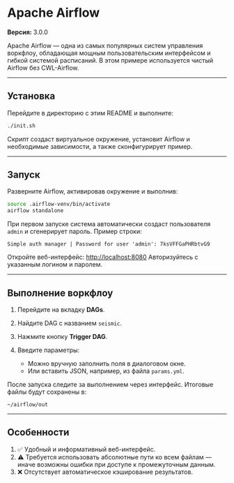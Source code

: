# Apache Airflow

**Версия:** 3.0.0

Apache Airflow — одна из самых популярных систем управления воркфлоу, обладающая мощным пользовательским интерфейсом и гибкой системой расписаний. В этом примере используется чистый Airflow без CWL-Airflow.

---

## Установка

Перейдите в директорию с этим README и выполните:

```bash
./init.sh
```

Скрипт создаст виртуальное окружение, установит Airflow и необходимые зависимости, а также сконфигурирует пример.

---

## Запуск

Разверните Airflow, активировав окружение и выполнив:

```bash
source .airflow-venv/bin/activate
airflow standalone
```

При первом запуске система автоматически создаст пользователя `admin` и сгенерирует пароль. Пример строки:

```
Simple auth manager | Password for user 'admin': 7ksVFFGaPHRbtvG9
```

Откройте веб-интерфейс: [http://localhost:8080](http://localhost:8080)
Авторизуйтесь с указанным логином и паролем.

---

## Выполнение воркфлоу

1. Перейдите на вкладку **DAGs**.
2. Найдите DAG с названием `seismic`.
3. Нажмите кнопку **Trigger DAG**.
4. Введите параметры:

   * Можно вручную заполнить поля в диалоговом окне.
   * Или вставить JSON, например, из файла `params.yml`.

После запуска следите за выполнением через интерфейс. Итоговые файлы будут сохранены в:

```
~/airflow/out
```

---

## Особенности

1. ✅ Удобный и информативный веб-интерфейс.
2. ⚠️ Требуется использовать абсолютные пути ко всем файлам — иначе возможны ошибки при доступе к промежуточным данным.
3. ❌ Отсутствует автоматическое кэширование результатов.
